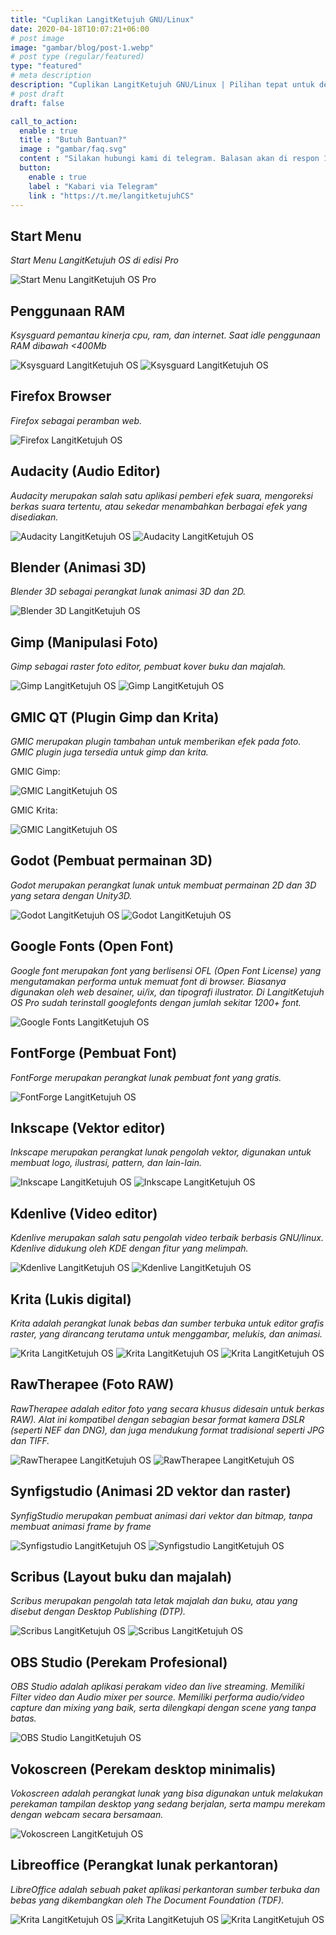 ```yaml
---
title: "Cuplikan LangitKetujuh GNU/Linux"
date: 2020-04-18T10:07:21+06:00
# post image
image: "gambar/blog/post-1.webp"
# post type (regular/featured)
type: "featured"
# meta description
description: "Cuplikan LangitKetujuh GNU/Linux | Pilihan tepat untuk desainer dan pengguna desktop"
# post draft
draft: false

call_to_action:
  enable : true
  title : "Butuh Bantuan?"
  image : "gambar/faq.svg"
  content : "Silakan hubungi kami di telegram. Balasan akan di respon 1x24 jam."
  button:
    enable : true
    label : "Kabari via Telegram"
    link : "https://t.me/langitketujuhCS"
---
```


## Start Menu

_Start Menu LangitKetujuh OS di edisi Pro_

![Start Menu LangitKetujuh OS Pro](/capture/menu-langitketujuh-id.webp)

## Penggunaan RAM

_Ksysguard pemantau kinerja cpu, ram, dan internet. Saat idle penggunaan RAM dibawah <400Mb_

![Ksysguard LangitKetujuh OS](/capture/ksysguard-langitketujuh-id-1.webp)
![Ksysguard LangitKetujuh OS](/capture/ksysguard-langitketujuh-id-2.webp)

## Firefox Browser

_Firefox sebagai peramban web._

![Firefox LangitKetujuh OS](/capture/firefox-langitketujuh-id.webp)

## Audacity (Audio Editor)

_Audacity merupakan salah satu aplikasi pemberi efek suara, mengoreksi berkas suara tertentu, atau sekedar menambahkan berbagai efek yang disediakan._

![Audacity LangitKetujuh OS](/capture/audacity-langitketujuh-1.webp)
![Audacity LangitKetujuh OS](/capture/audacity-langitketujuh-2.webp)

## Blender (Animasi 3D)

_Blender 3D sebagai perangkat lunak animasi 3D dan 2D._

![Blender 3D LangitKetujuh OS](/capture/blender-3d-langitketujuh-id.webp)

## Gimp (Manipulasi Foto)

_Gimp sebagai raster foto editor, pembuat kover buku dan majalah._

![Gimp LangitKetujuh OS](/capture/gimp-langitketujuh-id-1.webp)
![Gimp LangitKetujuh OS](/capture/gimp-langitketujuh-id-2.webp)

## GMIC QT (Plugin Gimp dan Krita)

_GMIC merupakan plugin tambahan untuk memberikan efek pada foto. GMIC plugin juga tersedia untuk gimp dan krita._

GMIC Gimp:

![GMIC LangitKetujuh OS](/capture/gmic-gimp-langitketujuh-id.webp)

GMIC Krita:

![GMIC LangitKetujuh OS](/capture/gmic-krita-langitketujuh-id.webp)

## Godot (Pembuat permainan 3D)

_Godot merupakan perangkat lunak untuk membuat permainan 2D dan 3D yang setara dengan Unity3D._

![Godot LangitKetujuh OS](/capture/godot-langitketujuh-id-1.webp)
![Godot LangitKetujuh OS](/capture/godot-langitketujuh-id-2.webp)

## Google Fonts (Open Font)

_Google font merupakan font yang berlisensi OFL (Open Font License) yang mengutamakan performa untuk memuat font di browser. Biasanya digunakan oleh web desainer, ui/ix, dan tipografi ilustrator. Di LangitKetujuh OS Pro sudah terinstall googlefonts dengan jumlah sekitar 1200+ font._

![Google Fonts LangitKetujuh OS](/capture/google-fonts-langitketujuh-id.webp)

## FontForge (Pembuat Font)

_FontForge merupakan perangkat lunak pembuat font yang gratis._

![FontForge LangitKetujuh OS](/capture/fontforge-langitketujuh-id.webp)

## Inkscape (Vektor editor)

_Inkscape merupakan perangkat lunak pengolah vektor, digunakan untuk membuat logo, ilustrasi, pattern, dan lain-lain._

![Inkscape LangitKetujuh OS](/capture/inkscape-langitketujuh-id-1.webp)
![Inkscape LangitKetujuh OS](/capture/inkscape-langitketujuh-id-2.webp)

## Kdenlive (Video editor)

_Kdenlive merupakan salah satu pengolah video terbaik berbasis GNU/linux. Kdenlive didukung oleh KDE dengan fitur yang melimpah._

![Kdenlive LangitKetujuh OS](/capture/kdenlive-langitketujuh-id-1.webp)
![Kdenlive LangitKetujuh OS](/capture/kdenlive-langitketujuh-id-2.webp)

## Krita (Lukis digital)

_Krita adalah perangkat lunak bebas dan sumber terbuka untuk editor grafis raster, yang dirancang terutama untuk menggambar, melukis, dan animasi._

![Krita LangitKetujuh OS](/capture/krita-langitketujuh-id-1.webp)
![Krita LangitKetujuh OS](/capture/krita-langitketujuh-id-2.webp)
![Krita LangitKetujuh OS](/capture/krita-langitketujuh-id-3.webp)

## RawTherapee (Foto RAW)

_RawTherapee adalah editor foto yang secara khusus didesain untuk berkas RAW). Alat ini kompatibel dengan sebagian besar format kamera DSLR (seperti NEF dan DNG), dan juga mendukung format tradisional seperti JPG dan TIFF._

![RawTherapee LangitKetujuh OS](/capture/rawtherapee-langitketujuh-id-1.webp)
![RawTherapee LangitKetujuh OS](/capture/rawtherapee-langitketujuh-id-2.webp)

## Synfigstudio (Animasi 2D vektor dan raster)

_SynfigStudio merupakan pembuat animasi dari vektor dan bitmap, tanpa membuat animasi frame by frame_

![Synfigstudio LangitKetujuh OS](/capture/synfigstudio-langitketujuh-id-1.webp)
![Synfigstudio LangitKetujuh OS](/capture/synfigstudio-langitketujuh-id-2.webp)

## Scribus (Layout buku dan majalah)

_Scribus merupakan pengolah tata letak majalah dan buku, atau yang disebut dengan Desktop Publishing (DTP)._

![Scribus LangitKetujuh OS](/capture/scribus-langitketujuh-id-1.webp)
![Scribus LangitKetujuh OS](/capture/scribus-langitketujuh-id-2.webp)

## OBS Studio (Perekam Profesional)

_OBS Studio adalah aplikasi perakam video dan live streaming. Memiliki Filter video dan Audio mixer per source. Memiliki performa audio/video capture dan mixing yang baik, serta dilengkapi dengan scene yang tanpa batas._

![OBS Studio LangitKetujuh OS](/capture/obs-recorder-langitketujuh-id.webp)

## Vokoscreen (Perekam desktop minimalis)

_Vokoscreen adalah perangkat lunak yang bisa digunakan untuk melakukan perekaman tampilan desktop yang sedang berjalan, serta mampu merekam dengan webcam secara bersamaan._

![Vokoscreen LangitKetujuh OS](/capture/vokoscreen-langitketujuh-id.webp)

## Libreoffice (Perangkat lunak perkantoran)

_LibreOffice adalah sebuah paket aplikasi perkantoran sumber terbuka dan bebas yang dikembangkan oleh The Document Foundation (TDF)._

![Krita LangitKetujuh OS](/capture/libreoffice-langitketujuh-id-1.webp)
![Krita LangitKetujuh OS](/capture/libreoffice-langitketujuh-id-2.webp)
![Krita LangitKetujuh OS](/capture/libreoffice-langitketujuh-id-3.webp)

